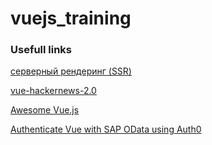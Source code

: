 # vuejs_training

### Usefull links

[серверный рендеринг (SSR)](https://ssr.vuejs.org/ru/)

[vue-hackernews-2.0](https://github.com/vuejs/vue-hackernews-2.0)

[Awesome Vue.js](https://github.com/vuejs/awesome-vue/blob/master/README.md)

[Authenticate Vue with SAP OData using Auth0](https://auth0.com/authenticate/vuejs/sap-api)
